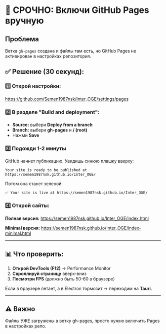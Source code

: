 # 🚨 СРОЧНО: Включи GitHub Pages вручную

## Проблема
Ветка `gh-pages` создана и файлы там есть, но GitHub Pages не активирован в настройках репозитория.

## ✅ Решение (30 секунд):

### 1️⃣ Открой настройки:
https://github.com/Semen1987nsk/Inter_OGE/settings/pages

### 2️⃣ В разделе "Build and deployment":
- **Source:** выбери **Deploy from a branch**
- **Branch:** выбери **gh-pages** и **/ (root)**
- Нажми **Save**

### 3️⃣ Подожди 1-2 минуты

GitHub начнет публикацию. Увидишь синюю плашку вверху:
```
Your site is ready to be published at https://semen1987nsk.github.io/Inter_OGE/
```

Потом она станет зеленой:
```
✅ Your site is live at https://semen1987nsk.github.io/Inter_OGE/
```

### 4️⃣ Открой сайты:

**Полная версия:**
https://semen1987nsk.github.io/Inter_OGE/index.html

**Minimal версия:**
https://semen1987nsk.github.io/Inter_OGE/index-minimal.html

---

## 📊 Что проверить:

1. **Открой DevTools (F12)** → Performance Monitor
2. **Скроллируй страницу** вверх-вниз
3. **Посмотри FPS** (должно быть 50-60 в браузере)

Если в браузере летает, а в Electron тормозит → переходим на **Tauri**.

---

## ⚠️ Важно

Файлы УЖЕ загружены в ветку gh-pages, просто нужно включить Pages в настройках репо.
